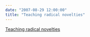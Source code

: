 ```yaml
---
date: "2007-08-29 12:00:00"
title: "Teaching radical novelties"
---
```


[Teaching radical novelties](/lemire/blog/2007/08-29-teaching-radical-novelties)

